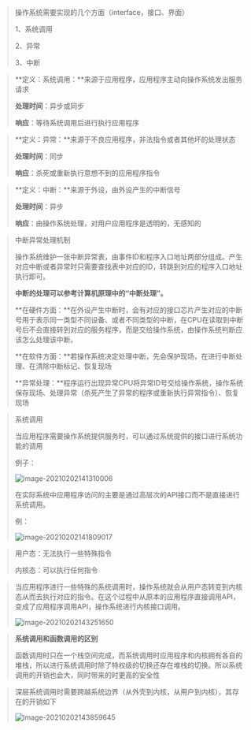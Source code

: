 > 操作系统需要实现的几个方面（interface，接口、界面）
>
> 1、系统调用
>
> 2、异常
>
> 3、中断

> **定义：系统调用：**来源于应用程序，应用程序主动向操作系统发出服务请求
>
> **处理时间**：异步或同步
>
> **响应**：等待系统调用后进行执行应用程序

> **定义：异常：**来源于不良应用程序，非法指令或者其他坏的处理状态
>
> **处理时间**：同步
>
> **响应**：杀死或重新执行意想不到的应用程序指令

> **定义：中断：**来源于外设，由外设产生的中断信号
>
> **处理时间**：异步
>
> **响应**：由操作系统处理，对用户应用程序是透明的，无感知的

> 中断异常处理机制
>
> 操作系统维护一张中断异常表，由事件ID和程序入口地址两部分组成。产生对应中断或者异常时只需要查找表中对应的ID，转跳到对应的程序入口地址执行即可。
>
> **中断的处理可以参考计算机原理中的“中断处理”。**
>
> **在硬件方面：**在外设产生中断时，会有对应的接口芯片产生对应的中断号用于表示同一类型不同设备、或者不同类型的中断，在CPU在读取到中断号后不会直接转到对应的服务程序，而是交给操作系统，由操作系统判断应该怎么处理该中断。
>
> **在软件方面：**若操作系统决定处理中断，先会保护现场，在进行中断处理、在清除中断标记、恢复现场
>
> 
>
> **异常处理：**程序运行出现异常CPU将异常ID号交给操作系统，操作系统保存现场、处理异常（杀死产生了异常的程序或重新执行异常指令）、恢复现场

> 系统调用
>
> 当应用程序需要操作系统提供服务时，可以通过系统提供的接口进行系统功能的调用
>
> 例子：
>
> ![image-20210202141310006](C:\Users\zhang\AppData\Roaming\Typora\typora-user-images\image-20210202141310006.png)
>
> 在实际系统中应用程序访问的主要是通过高层次的API接口而不是直接进行系统调用。
>
> 例：
>
> ![image-20210202141809017](C:\Users\zhang\AppData\Roaming\Typora\typora-user-images\image-20210202141809017.png)

> 用户态：无法执行一些特殊指令
>
> 内核态：可以执行任何指令

> 当应用程序进行一些特殊的系统调用时，操作系统就会从用户态转变到内核态从而去执行对应的指令。在这个过程中从原本的应用程序直接调用API，变成了应用程序调用API，操作系统进行内核接口调用。
>
> ![image-20210202143251650](C:\Users\zhang\AppData\Roaming\Typora\typora-user-images\image-20210202143251650.png)

> **系统调用和函数调用的区别**
>
> 函数调用时只在一个栈空间完成，而系统调用时应用程序和内核拥有各自的堆栈，所以进行系统调用时除了特权级的切换还存在堆栈的切换。所以系统调用的开销也会大，同时带来的时更高的安全性

> 深层系统调用时需要跨越系统边界（从外壳到内核，从用户到内核），其存在的开销如下
>
> ![image-20210202143859645](C:\Users\zhang\AppData\Roaming\Typora\typora-user-images\image-20210202143859645.png)